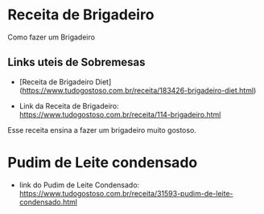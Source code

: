 # Receita de Brigadeiro
Como fazer um Brigadeiro



## Links uteis de Sobremesas
- [Receita de Brigadeiro Diet] (https://www.tudogostoso.com.br/receita/183426-brigadeiro-diet.html)

- Link da Receita de Brigadeiro:
   https://www.tudogostoso.com.br/receita/114-brigadeiro.html

Esse receita ensina a fazer um brigadeiro muito gostoso.

# Pudim de Leite condensado

- link do Pudim de Leite Condensado: https://www.tudogostoso.com.br/receita/31593-pudim-de-leite-condensado.html




